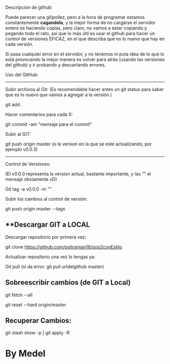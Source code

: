 ﻿Descripción de github:

Puede parecer una gilipollez, pero a la hora de programar estamos constantemente **cagandola**, y la mejor forma de no cargarse el servidor entero es haciendo copias, pero claro, no vamos a estar copiando y pegando todo el rato, así que lo más útil es usar el github para hacer un control de versiones EFICAZ, en el que describa que es lo nuevo que hay en cada versión.

Si pasa cualquier error en el servidor, y no tenemos ni puta idea de lo que lo está provocando la mejor manera es volver para atrás (usando las versiones del github) y ir probando y descartando errores.


Uso del GitHub: 

---------------------------
Subir archivos al Git:
(Es recomendable hacer antes un git status para saber que es lo nuevo que vamos a agregar a la versión.)

git add .

Hacer comentarios para cada X:

git commit -am "mensaje para el commit" 

Subir al GIT:

git push origin master (o la version en la que se este actualizando, por ejemplo v0.0.3)

---------------------------

Control de Versiones:

(El v0.0.0 representa la version actual, bastante importante, y las "" el mensaje obviamente xD)

Git tag -a v0.0.0 -m ""

Subir los cambios al control de versión:

git push origin master --tags



**Descargar GIT a LOCAL
--

Descargar repositorio por primera vez:

git clone https://github.com/policeman18/pop2conEstilo

Actualizar repositorio una vez lo tengas ya:

Git pull (si da error: git pull urldelgithub master)

Sobreescribir cambios (de GIT a Local)
--

git fetch --all

git reset --hard origin/master


Recuperar Cambios:
--
 git stash show -p | git apply -R
 
# By Medel
